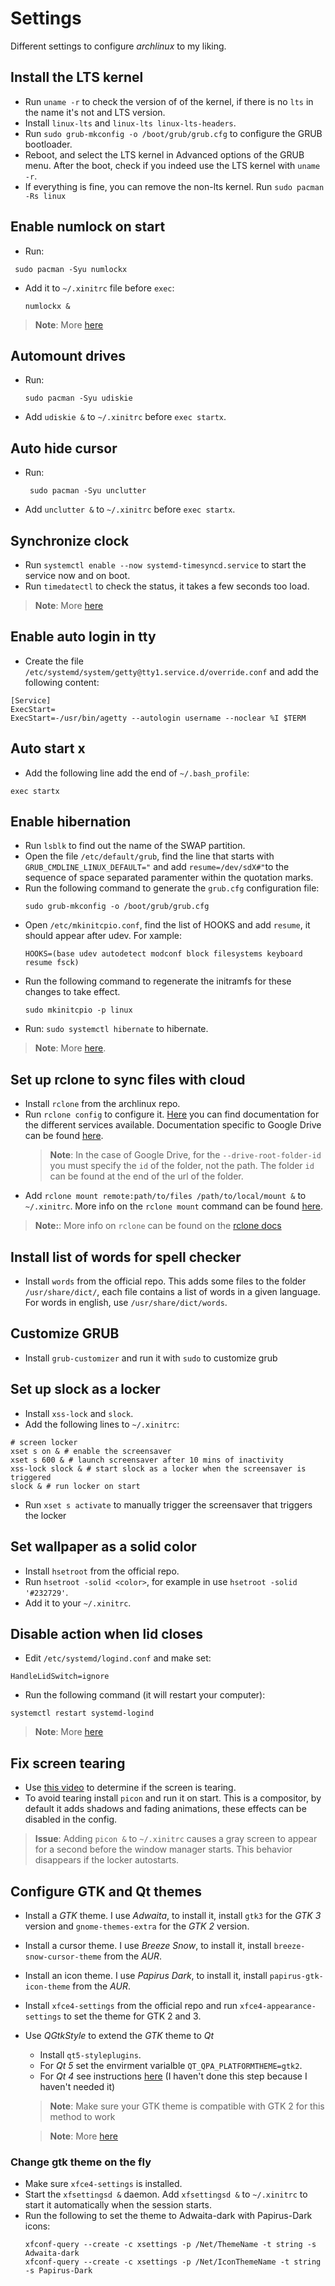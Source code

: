# Settings
Different settings to configure *archlinux* to my liking.

## Install the LTS kernel
- Run `uname -r` to check the version of of the kernel, if there is no `lts` in the name it's not and LTS version.
- Install `linux-lts` and `linux-lts linux-lts-headers`.
- Run `sudo grub-mkconfig -o /boot/grub/grub.cfg` to configure the GRUB bootloader.
- Reboot, and select the LTS kernel in Advanced options of the GRUB menu. After the boot, check if you indeed use the LTS kernel with `uname -r`.
- If everything is fine, you can remove the non-lts kernel. Run `sudo pacman -Rs linux`

## Enable numlock on start
- Run:
```
 sudo pacman -Syu numlockx
```
- Add it to `~/.xinitrc` file before `exec`:
  ```
  numlockx &
  ```
>**Note**: More [here](https://wiki.archlinux.org/index.php/Activating_numlock_on_bootup#startx)

## Automount drives
- Run:
  ```
  sudo pacman -Syu udiskie
  ```
- Add `udiskie &` to `~/.xinitrc` before `exec startx`.

## Auto hide cursor
- Run:
  ```
   sudo pacman -Syu unclutter
  ```
- Add `unclutter &` to `~/.xinitrc` before `exec startx`.

## Synchronize clock
- Run `systemctl enable --now systemd-timesyncd.service` to start the service now and on boot.
- Run `timedatectl` to check the status, it takes a few seconds too load.

>**Note**: More [here](https://wiki.archlinux.org/index.php/Systemd-timesyncd)

## Enable auto login in tty
- Create the file `/etc/systemd/system/getty@tty1.service.d/override.conf` and add the following content:
```
[Service]
ExecStart=
ExecStart=-/usr/bin/agetty --autologin username --noclear %I $TERM
```

## Auto start x
- Add the following line add the end of `~/.bash_profile`:
```
exec startx
```

## Enable hibernation
- Run `lsblk` to find out the name of the SWAP partition.
- Open the file `/etc/default/grub`, find the line that starts with `GRUB_CMDLINE_LINUX_DEFAULT="` and add `resume=/dev/sdX#"`to the sequence of space separated paramenter within the quotation marks.
- Run the following command to generate the `grub.cfg` configuration file:  
  ```
  sudo grub-mkconfig -o /boot/grub/grub.cfg
  ```
- Open `/etc/mkinitcpio.conf`, find the list of HOOKS and add `resume`, it should appear after udev. For xample:
  ```
  HOOKS=(base udev autodetect modconf block filesystems keyboard resume fsck)
  ```
- Run the following command to regenerate the initramfs for these changes to take effect.
  ```
  sudo mkinitcpio -p linux
  ```
- Run: `sudo systemctl hibernate` to hibernate.
>**Note**: More [here](https://wiki.archlinux.org/index.php/Power_management/Suspend_and_hibernate#Hibernation).

## Set up rclone to sync files with cloud
- Install `rclone` from the archlinux repo.
- Run `rclone config` to configure it. [Here](https://rclone.org/docs/) you can find documentation for the different services available. Documentation specific
 to Google Drive can be found [here](https://rclone.org/drive/).
  > **Note**: In the case of Google Drive, for the `--drive-root-folder-id` you must specify the `id` of the folder, not the 
  path. The folder `id` can be found at the end of the url of the folder.
- Add `rclone mount remote:path/to/files /path/to/local/mount &` to `~/.xinitrc`. More info on the `rclone mount` command can be found [here](https://rclone.org/commands/rclone_mount/).
> **Note:**: More info on `rclone` can be found on the [rclone docs](https://rclone.org/docs/)

## Install list of words for spell checker
- Install `words` from the official repo.
  This adds some files to the folder `/usr/share/dict/`, each file contains a list of words in a given language. 
  For words in english, use `/usr/share/dict/words`.

## Customize GRUB
- Install `grub-customizer` and run it with `sudo` to customize grub

## Set up slock as a locker

- Install `xss-lock` and `slock`.
- Add the following lines to `~/.xinitrc`:
```
# screen locker
xset s on & # enable the screensaver
xset s 600 & # launch screensaver after 10 mins of inactivity
xss-lock slock & # start slock as a locker when the screensaver is triggered 
slock & # run locker on start
```
- Run `xset s activate` to manually trigger the screensaver that triggers the locker

## Set wallpaper as a solid color
- Install `hsetroot` from the official repo.
- Run `hsetroot -solid <color>`, for example in use `hsetroot -solid '#232729'`. 
- Add it to your `~/.xinitrc`.

## Disable action when lid closes
- Edit `/etc/systemd/logind.conf` and make set:
```
HandleLidSwitch=ignore
```
- Run the following command (it will restart your computer):
```
systemctl restart systemd-logind
```
>**Note**: More [here](https://wiki.archlinux.org/index.php/Power_management#Power_management_with_systemd)

## Fix screen tearing
- Use [this video](https://www.youtube.com/watch?v=MfL_JkcEFbE) to determine if the screen is tearing.
- To avoid tearing install `picon` and run it on start. This is a compositor, by default it adds shadows and fading animations, these effects can be disabled in the config.
>**Issue**: Adding `picon &` to `~/.xinitrc` causes a gray screen to appear for a second before the window manager starts. This behavior disappears if the locker autostarts.

## Configure GTK and Qt themes
- Install a *GTK* theme. I use *Adwaita*, to install it, install `gtk3` for the *GTK 3* version and `gnome-themes-extra` for the *GTK 2* version.
- Install a cursor theme. I use *Breeze Snow*, to install it, install `breeze-snow-cursor-theme` from the *AUR*.
- Install an icon theme. I use *Papirus Dark*, to install it, install `papirus-gtk-icon-theme` from the *AUR*.
- Install `xfce4-settings` from the official repo and run `xfce4-appearance-settings` to set the theme for GTK 2 and 3.
- Use *QGtkStyle* to extend the *GTK* theme to *Qt*
  - Install `qt5-styleplugins`.
  - For *Qt 5* set the envirment varialble `QT_QPA_PLATFORMTHEME=gtk2`.
  - For *Qt 4* see instructions [here](https://wiki.archlinux.org/index.php/Uniform_look_for_Qt_and_GTK_applications#QGtkStyle) (I haven't done this step because I haven't needed it)
  > **Note**: Make sure your GTK theme is compatible with GTK 2 for this method to work

  > **Note**: More [here](https://wiki.archlinux.org/index.php/Uniform_look_for_Qt_and_GTK_applications#QGtkStyle)

### Change gtk theme on the fly
- Make sure `xfce4-settings` is installed.
- Start the `xfsettingsd &` daemon. Add `xfsettingsd &` to `~/.xinitrc` to start it automatically when the session starts.
- Run the following to set the theme to Adwaita-dark with Papirus-Dark icons:
  ```
  xfconf-query --create -c xsettings -p /Net/ThemeName -t string -s Adwaita-dark
  xfconf-query --create -c xsettings -p /Net/IconThemeName -t string -s Papirus-Dark
  ```

